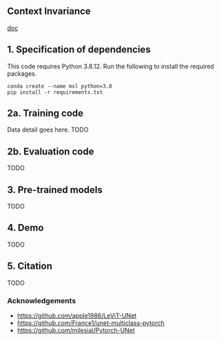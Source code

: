 ## Context Invariance

[doc](https://docs.google.com/document/d/1CASC_KfhdAUHPPOCFJq9HmI22ZsuO1mZjldPmRvDNMM/edit?usp=sharing)


## 1. Specification of dependencies

This code requires Python 3.8.12. Run the following to install the required packages.
```
conda create --name msl python=3.8
pip install -r requirements.txt
```

## 2a. Training code
Data detail goes here. TODO

## 2b. Evaluation code
TODO

## 3. Pre-trained models
TODO

## 4. Demo
TODO

## 5. Citation
TODO

### Acknowledgements
* https://github.com/apple1986/LeViT-UNet
* https://github.com/France1/unet-multiclass-pytorch
* https://github.com/milesial/Pytorch-UNet


